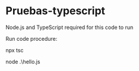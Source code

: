 # Pruebas-typescript
Node.js and TypeScript required for this code to run

Run code procedure:

npx tsc

node .\hello.js
